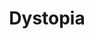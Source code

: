 ---
layout: ../../layouts/PostLayout.astro
title: 'Dystopia'
pubDate: 2024-12-07
images:
    path: '/pics/utopia.jpg'
    alt: 'Utopia art.'
tags: ["video"]
---